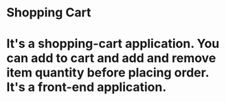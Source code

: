 # Shopping Cart

# It's a shopping-cart application. You can add to cart and add and remove item quantity before placing order. It's a front-end application.
